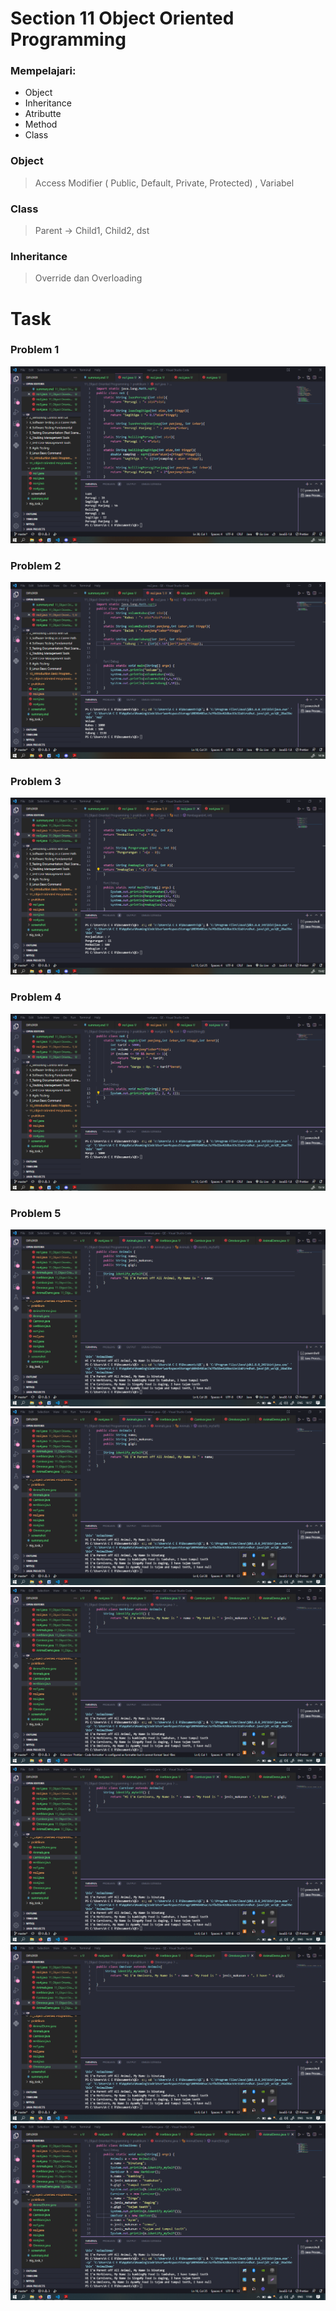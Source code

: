 # Section 11 Object Oriented Programming

### Mempelajari:

- Object
- Inheritance
- Atributte
- Method
- Class

### Object

> Access Modifier ( Public, Default, Private, Protected) , Variabel

### Class

> Parent -> Child1, Child2, dst

### Inheritance

> Override dan Overloading

# Task

### Problem 1

<img src="screenshot/Screenshot_1.png">

### Problem 2

<img src="screenshot/Screenshot_2.png">

### Problem 3

<img src="screenshot/Screenshot_3.png">

### Problem 4

<img src="screenshot/Screenshot_4.png">

### Problem 5

<img src="screenshot/Screenshot_5.png">
<img src="screenshot/Screenshot_6.png">
<img src="screenshot/Screenshot_7.png">
<img src="screenshot/Screenshot_8.png">
<img src="screenshot/Screenshot_9.png">
<img src="screenshot/Screenshot_10.png">
